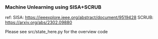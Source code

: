 ### Machine Unlearning using SISA+SCRUB

ref:
    SISA: https://ieeexplore.ieee.org/abstract/document/9519428
    SCRUB: https://arxiv.org/abs/2302.09880


Please see src/state_here.py for the overview code